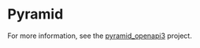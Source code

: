 # Pyramid

For more information, see the [pyramid_openapi3](https://github.com/niteoweb/pyramid_openapi3) project.
